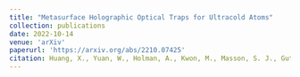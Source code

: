 ```yaml
---
title: "Metasurface Holographic Optical Traps for Ultracold Atoms"
collection: publications
date: 2022-10-14
venue: 'arXiv'
paperurl: 'https://arxiv.org/abs/2210.07425'
citation: Huang, X., Yuan, W., Holman, A., Kwon, M., Masson, S. J., Gutierrez-Jauregui, R., Asenjo-Garcia, A., Will, S., & Yu, N. (2022). Metasurface Holographic Optical Traps for Ultracold Atoms. arXiv.
---
```

